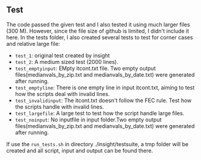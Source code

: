 ## Test

The code passed the given test and I also tested it using much larger files (300 M). However, since the file size of github is limited, I didn't include it here. In the tests folder, I also created several tests to test for corner cases and relative large file:
* `test_1`: original test created by insight
* `test_2`: A medium sized test (2000 lines).
* `test_emptyinput`: EMpty itcont.txt file. Two empty output files(medianvals_by_zip.txt and medianvals_by_date.txt) were generated after running.
* `test_emptyline`: There is one empty line in input  itcont.txt, aiming to test how the scripts deal with invalid lines.
* `test_invalidinput`: The itcont.txt doesn't follow the FEC rule. Test how the scripts handle with invalid lines.
* `test_largefile`: A large test to test how the script handle large files.
* `test_noinput`: No inputfile in input folder.Two empty output files(medianvals_by_zip.txt and medianvals_by_date.txt) were generated after running.


If use the `run_tests.sh` in directory ./insight/testsuite, a tmp folder will be created and all script, input and output can be found there.

